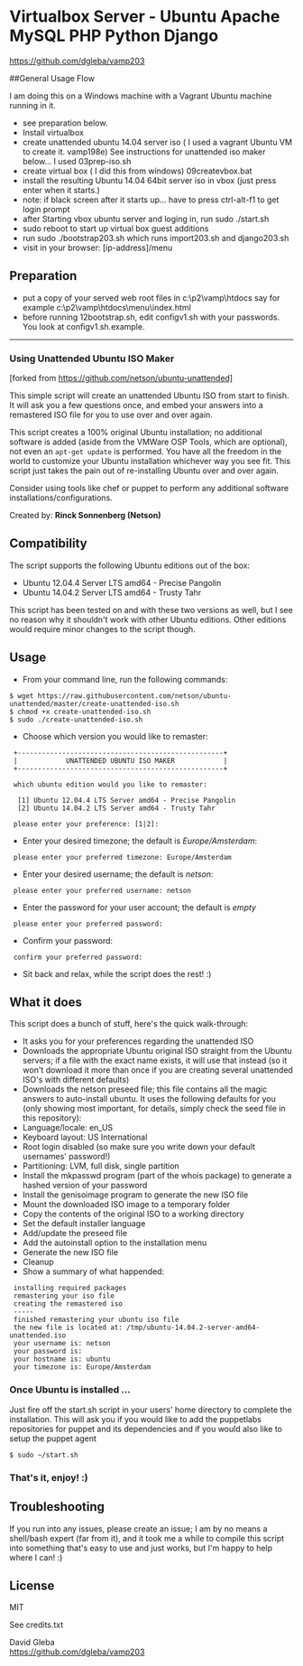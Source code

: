# Virtualbox Server - Ubuntu Apache MySQL PHP Python Django

https://github.com/dgleba/vamp203

##General Usage Flow

I am doing this on a Windows machine with a Vagrant Ubuntu machine running in it.

- see preparation below.
- Install virtualbox
- create unattended ubuntu 14.04 server iso ( I used a vagrant Ubuntu VM to create it. vamp198e) 
      See instructions for unattended iso maker below...
      I used 03prep-iso.sh
- create virtual box  ( I did this from windows) 09createvbox.bat
- install the resulting Ubuntu 14.04 64bit server iso in vbox (just press enter when it starts.)
-   note: if black screen after it starts up...  have to press ctrl-alt-f1 to get login prompt 
- after Starting vbox ubuntu server and loging in, run  sudo ./start.sh
- sudo reboot to start up virtual box guest additions
- run  sudo ./bootstrap203.sh which runs import203.sh and django203.sh
- visit in your browser: [ip-address]/menu


## Preparation

- put a copy of your served web root files in c:\p2\vamp\htdocs
    say for example c:\p2\vamp\htdocs\menu\index.html
- before running 12bootstrap.sh, edit configv1.sh with your passwords. You look at configv1.sh.example.
  
  
_____________


### Using Unattended Ubuntu ISO Maker

[forked from https://github.com/netson/ubuntu-unattended]

This simple script will create an unattended Ubuntu ISO from start to finish. It will ask you a few questions once, and embed your answers into a remastered ISO file for you to use over and over again.

This script creates a 100% original Ubuntu installation; no additional software is added (aside from the VMWare OSP Tools, which are optional), not even an ```apt-get update``` is performed. You have all the freedom in the world to customize your Ubuntu installation whichever way you see fit. This script just takes the pain out of re-installing Ubuntu over and over again.

Consider using tools like chef or puppet to perform any additional software installations/configurations. 

Created by: **Rinck Sonnenberg (Netson)**

## Compatibility

The script supports the following Ubuntu editions out of the box:

* Ubuntu 12.04.4 Server LTS amd64 - Precise Pangolin
* Ubuntu 14.04.2 Server LTS amd64 - Trusty Tahr

This script has been tested on and with these two versions as well, but I see no reason why it shouldn't work with other Ubuntu editions. Other editions would require minor changes to the script though.

## Usage

* From your command line, run the following commands:

```
$ wget https://raw.githubusercontent.com/netson/ubuntu-unattended/master/create-unattended-iso.sh
$ chmod +x create-unattended-iso.sh
$ sudo ./create-unattended-iso.sh
```

* Choose which version you would like to remaster:

```
 +---------------------------------------------------+
 |            UNATTENDED UBUNTU ISO MAKER            |
 +---------------------------------------------------+

 which ubuntu edition would you like to remaster:

  [1] Ubuntu 12.04.4 LTS Server amd64 - Precise Pangolin
  [2] Ubuntu 14.04.2 LTS Server amd64 - Trusty Tahr

 please enter your preference: [1|2]:
```

* Enter your desired timezone; the default is *Europe/Amsterdam*:

```
 please enter your preferred timezone: Europe/Amsterdam
```

* Enter your desired username; the default is *netson*:

```
 please enter your preferred username: netson
```

* Enter the password for your user account; the default is *empty*

```
 please enter your preferred password:
```

* Confirm your password:

```
 confirm your preferred password:
```

* Sit back and relax, while the script does the rest! :)

## What it does

This script does a bunch of stuff, here's the quick walk-through:

* It asks you for your preferences regarding the unattended ISO
* Downloads the appropriate Ubuntu original ISO straight from the Ubuntu servers; if a file with the exact name exists, it will use that instead (so it won't download it more than once if you are creating several unattended ISO's with different defaults)
* Downloads the netson preseed file; this file contains all the magic answers to auto-install ubuntu. It uses the following defaults for you (only showing most important, for details, simply check the seed file in this repository):
 * Language/locale: en_US
 * Keyboard layout: US International
 * Root login disabled (so make sure you write down your default usernames' password!)
 * Partitioning: LVM, full disk, single partition
* Install the mkpasswd program (part of the whois package) to generate a hashed version of your password
* Install the genisoimage program to generate the new ISO file
* Mount the downloaded ISO image to a temporary folder
* Copy the contents of the original ISO to a working directory
* Set the default installer language
* Add/update the preseed file
* Add the autoinstall option to the installation menu
* Generate the new ISO file
* Cleanup
* Show a summary of what happended:

```  
 installing required packages
 remastering your iso file
 creating the remastered iso
 -----
 finished remastering your ubuntu iso file
 the new file is located at: /tmp/ubuntu-14.04.2-server-amd64-unattended.iso
 your username is: netson
 your password is: 
 your hostname is: ubuntu
 your timezone is: Europe/Amsterdam
```

### Once Ubuntu is installed ...

Just fire off the start.sh script in your users' home directory to complete the installation. This will ask you if you would like to add the puppetlabs repositories for puppet and its dependencies and if you would also like to setup the puppet agent

```$ sudo ~/start.sh``` 

### That's it, enjoy! :)

## Troubleshooting

If you run into any issues, please create an issue; I am by no means a shell/bash expert (far from it), and it took me a while to compile this script into something that's easy to use and just works, but I'm happy to help where I can! :)

## License
MIT

See credits.txt  

David Gleba  
https://github.com/dgleba/vamp203  
